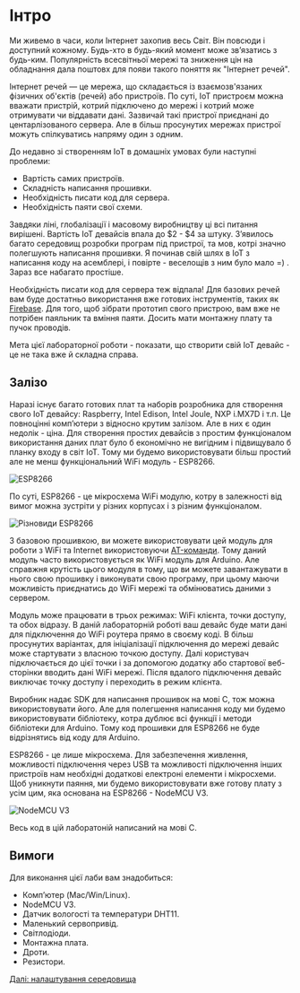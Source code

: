 # Інтро

Ми живемо в часи, коли Інтернет захопив весь Світ. Він повсюди і доступний кожному. Будь-хто в будь-який момент може зв’язатись з будь-ким. Популярність всесвітньої мережі та зниження цін на обладнання дала поштовх для появи такого поняття як "Інтернет речей".

Інтернет речей — це мережа, що складається із взаємозв'язаних фізичних об'єктів (речей) або пристроїв. По суті, IoT пристроєм можна вважати пристрій, котрий підключено до мережі і котрий може отримувати чи віддавати дані. Зазвичай такі пристрої приєднані до центарлізованого сервера. Але в більш просунутих мережах пристрої можуть спілкуватись напряму один з одним.

До недавно зі створенням IoT в домашніх умовах були наступні проблеми:

- Вартість самих пристроїв.
- Складність написання прошивки.
- Необхідність писати код для сервера.
- Необхідність паяти свої схеми.

Завдяки ліні, глобалізації і масовому виробництву ці всі питання вирішені. Вартість IoT девайсів впала до $2 - $4 за штуку. З’явилось багато середовищ розробки програм під пристрої, та мов, котрі значно полегшують написання прошивки. Я починав свій шлях в IoT з написання коду на асемблері, і повірте - веселощів з ним було мало =) . Зараз все набагато простіше.

Необхідність писати код для сервера теж відпала! Для базових речей вам буде достатньо використання вже готових інструментів, таких як [Firebase](https://firebase.google.com/). Для того, щоб зібрати прототип свого пристрою, вам вже не потрібен паяльник та вміння паяти. Досить мати монтажну плату та пучок проводів.

Мета цієї лабораторної роботи - показати, що створити свій IoT девайс - це не така вже й складна справа.

## Залізо

Наразі існує багато готових плат та наборів розробника для створення свого IoT девайсу: Raspberry, Intel Edison, Intel Joule, NXP i.MX7D і т.п. Це повноцінні комп’ютери з відносно крутим залізом. Але в них є один недолік - ціна. Для створення простих девайсів з простим функціоналом використання даних плат було б економічно не вигідним і підвищувало б планку входу в світ IoT. Тому ми будемо використовувати більш простий але не менш функціональний WiFi модуль - ESP8266.

![ESP8266](image58.png)

По суті, ESP8266 - це мікросхема WiFi модулю, котру в залежності від вимог можна зустріти у різних корпусах і з різним функціоналом.

![Різновиди ESP8266](image48.png)

З базовою прошивкою, ви можете використовувати цей модуль для роботи з WiFi та Internet використовуючи [AT-команди](https://en.wikipedia.org/wiki/Hayes_command_set). Тому даний модуль часто використовується як WiFi модуль для Arduino. Але справжня крутість цього модуля в тому, що ви можете завантажувати в нього свою прошивку і виконувати свою програму, при цьому маючи можливість приєднатись до WiFi мережі та обмінюватись даними з сервером.

Модуль може працювати в трьох режимах: WiFi клієнта, точки доступу, та обох відразу. В даній лабораторній роботі ваш девайс буде мати дані для підключення до WiFi роутера прямо в своєму коді. В більш просунутих варіантах, для ініціалізації підключення до мережі девайс може стартувати з власною точкою доступу. Далі користувач підключається до цієї точки і за допомогою додатку або стартової веб-сторінки вводить дані WiFi мережі. Після вдалого підключення девайс виключає точку доступу і переходить в режим клієнта.

Виробник надає SDK для написання прошивок на мові С, тож можна використовувати його. Але для полегшення написання коду ми будемо використовувати бібліотеку, котра дублює всі функції і методи бібліотеки для Arduino. Тому код прошивки для ESP8266 не буде відрізнятись від коду для Arduino.

ESP8266 - це лише мікросхема. Для забезпечення живлення, можливості підключення через USB та можливості підключення інших пристроїв нам необхідні додаткові електроні елементи і мікросхеми. Щоб уникнути паяння, ми будемо використовувати вже готову плату з усім цим, яка основана на ESP8266 - NodeMCU V3.

![NodeMCU V3](image2.png)

Весь код в цій лаборатоній написаний на мові C.

## Вимоги

Для виконання цієї лаби вам знадобиться:

- Комп’ютер (Mac/Win/Linux).
- NodeMCU V3.
- Датчик вологості та температури DHT11.
- Маленький сервопривід.
- Світлодіоди.
- Монтажна плата.
- Дроти.
- Резистори.

[Далі: налаштування середовища](link)
